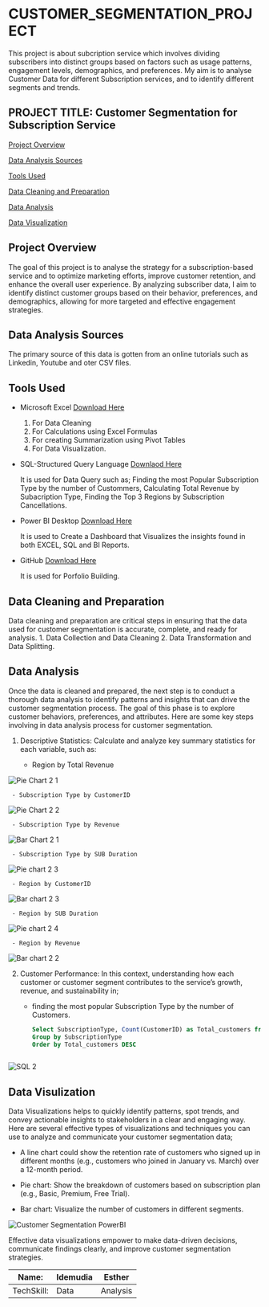# CUSTOMER_SEGMENTATION_PROJECT

This project is about subcription service which involves dividing subscribers into distinct groups based on factors such as usage patterns, engagement levels, demographics, and preferences. My aim is to analyse Customer Data for different Subscription services, and to identify different segments and trends.

## PROJECT TITLE: Customer Segmentation for Subscription Service 

[Project Overview](#Project_Overview)

[Data Analysis Sources](#Data_Analysis_Sources)

[Tools Used](#Tools_Used)

[Data Cleaning and Preparation](#Data_Cleaning_and_Preparation)

[Data Analysis](#Data_Analysis)

[Data Visualization](#Data_Visualization)

## Project Overview

The goal of this project is to analyse the strategy for a subscription-based service and  to optimize marketing efforts, improve customer retention, and enhance the overall user experience. By analyzing subscriber data, I aim to identify distinct customer groups based on their behavior, preferences, and demographics, allowing for more targeted and effective engagement strategies.

## Data Analysis Sources

The primary source of this data is gotten from an online tutorials such as Linkedin, Youtube and oter CSV files. 

## Tools Used

- Microsoft Excel [Download Here](https://www.microsoft.com)
   1. For Data Cleaning
   2. For Calculations using Excel Formulas
   3. For creating Summarization using Pivot Tables
   4. For Data Visualization.

 - SQL-Structured Query Language [Downlaod Here](https://www.microsoft.com/en-us/sql-server/sql-server-downloads)

    It is used for Data Query such as;
    Finding the most Popular Subscription Type by the number of Custommers, Calculating Total Revenue by Subacription Type, Finding the Top 3 Regions by Subscription 
Cancellations.

 - Power BI Desktop [Download Here](https://powerbi.microsoft.com/desktop/)

    It is used to Create a Dashboard that Visualizes the insights found in both EXCEL, SQL and BI Reports.

 - GitHub [Download Here](https://github.com)

    It is used for Porfolio Building.

## Data Cleaning and Preparation 

Data cleaning and preparation are critical steps in ensuring that the data used for customer segmentation is accurate, complete, and ready for analysis. 
    1. Data Collection and Data Cleaning 
    2. Data Transformation and Data Splitting. 

## Data Analysis 

Once the data is cleaned and prepared, the next step is to conduct a thorough data analysis to identify patterns and insights that can drive the customer segmentation process. The goal of this phase is to explore customer behaviors, preferences, and attributes. Here are some key steps involving in data analysis process for customer segmentation.
1. Descriptive Statistics: Calculate and analyze key summary statistics for each variable, such as:

     - Region by Total Revenue

![Pie Chart 2 1](https://github.com/user-attachments/assets/edd8e0d6-9bf0-49c5-bf8c-6926cd843a0f)

     
     
     - Subscription Type by CustomerID 

     
![Pie Chart 2 2](https://github.com/user-attachments/assets/0c6addd0-b082-4c8f-a257-e9c178f16222)

     
     - Subscription Type by Revenue 


![Bar Chart 2 1](https://github.com/user-attachments/assets/0620db62-d370-4cf3-a19a-05e4fb07a532)

     - Subscription Type by SUB Duration



![Pie chart 2 3](https://github.com/user-attachments/assets/dc37b965-0154-4995-affa-f1418b1db6f7)

     - Region by CustomerID


![Bar chart 2 3](https://github.com/user-attachments/assets/a662538f-bf8f-43d9-a5d6-791848840fb2)

     
     - Region by SUB Duration 


![Pie chart 2 4](https://github.com/user-attachments/assets/1dae2592-6c27-4da1-a41d-6070cca12a2a)

     - Region by Revenue 


![Bar chart 2 2](https://github.com/user-attachments/assets/549cd6fc-cc79-48fe-a748-ba24467e5e50) 


2. Customer Performance: In this context, understanding how each customer or customer segment contributes to the service’s growth, revenue, and sustainability in;
    - finding the most popular Subscription Type by the number of Customers.

      ```SQL
      Select SubscriptionType, Count(CustomerID) as Total_customers from CustomerSEGtable
      Group by SubscriptionType
      Order by Total_customers DESC


      
![SQL 2](https://github.com/user-attachments/assets/bb2c333f-d742-443b-9763-48a7ae79367c) 


## Data Visulization 

Data Visualizations helps to quickly identify patterns, spot trends, and convey actionable insights to stakeholders in a clear and engaging way. Here are several effective types of visualizations and techniques you can use to analyze and communicate your customer segmentation data; 

  - A line chart could show the retention rate of customers who signed up in different months (e.g., customers who joined in January vs. March) over a 12-month period.

  - Pie chart: Show the breakdown of customers based on subscription plan (e.g., Basic, Premium, Free Trial).

  - Bar chart: Visualize the number of customers in different segments.



![Customer Segmentation PowerBI](https://github.com/user-attachments/assets/b435b1b7-7f82-4d9b-8145-06001fff5358) 



Effective data visualizations empower to make data-driven decisions, communicate findings clearly, and improve customer segmentation strategies. 



|Name:|Idemudia|Esther|
|-----|--------|------|
|TechSkill:|Data|Analysis| 

